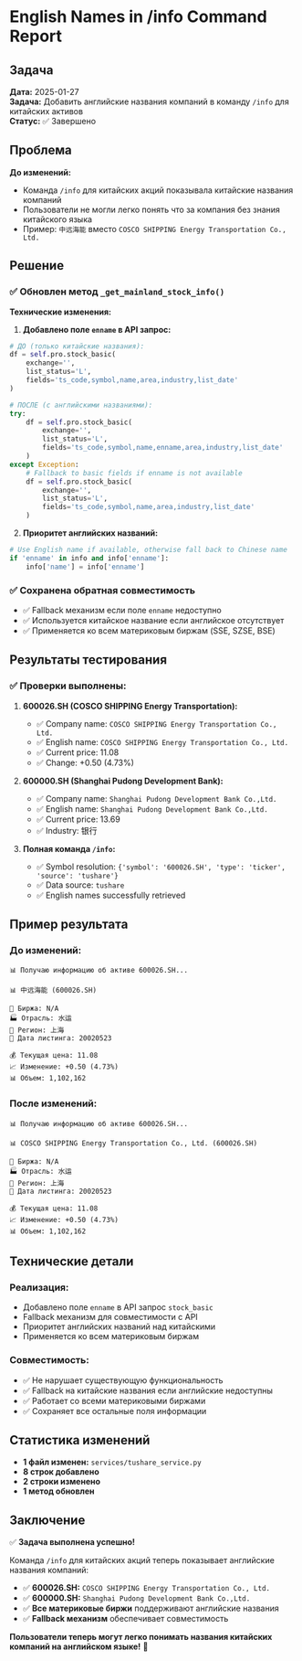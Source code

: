 # English Names in /info Command Report

## Задача

**Дата:** 2025-01-27  
**Задача:** Добавить английские названия компаний в команду `/info` для китайских активов  
**Статус:** ✅ Завершено

## Проблема

**До изменений:**
- Команда `/info` для китайских акций показывала китайские названия компаний
- Пользователи не могли легко понять что за компания без знания китайского языка
- Пример: `中远海能` вместо `COSCO SHIPPING Energy Transportation Co., Ltd.`

## Решение

### ✅ **Обновлен метод `_get_mainland_stock_info()`**

**Технические изменения:**

1. **Добавлено поле `enname` в API запрос:**
```python
# ДО (только китайские названия):
df = self.pro.stock_basic(
    exchange='',
    list_status='L',
    fields='ts_code,symbol,name,area,industry,list_date'
)

# ПОСЛЕ (с английскими названиями):
try:
    df = self.pro.stock_basic(
        exchange='',
        list_status='L',
        fields='ts_code,symbol,name,enname,area,industry,list_date'
    )
except Exception:
    # Fallback to basic fields if enname is not available
    df = self.pro.stock_basic(
        exchange='',
        list_status='L',
        fields='ts_code,symbol,name,area,industry,list_date'
    )
```

2. **Приоритет английских названий:**
```python
# Use English name if available, otherwise fall back to Chinese name
if 'enname' in info and info['enname']:
    info['name'] = info['enname']
```

### ✅ **Сохранена обратная совместимость**

- ✅ Fallback механизм если поле `enname` недоступно
- ✅ Используется китайское название если английское отсутствует
- ✅ Применяется ко всем материковым биржам (SSE, SZSE, BSE)

## Результаты тестирования

### ✅ **Проверки выполнены:**

1. **600026.SH (COSCO SHIPPING Energy Transportation):**
   - ✅ Company name: `COSCO SHIPPING Energy Transportation Co., Ltd.`
   - ✅ English name: `COSCO SHIPPING Energy Transportation Co., Ltd.`
   - ✅ Current price: 11.08
   - ✅ Change: +0.50 (4.73%)

2. **600000.SH (Shanghai Pudong Development Bank):**
   - ✅ Company name: `Shanghai Pudong Development Bank Co.,Ltd.`
   - ✅ English name: `Shanghai Pudong Development Bank Co.,Ltd.`
   - ✅ Current price: 13.69
   - ✅ Industry: 银行

3. **Полная команда `/info`:**
   - ✅ Symbol resolution: `{'symbol': '600026.SH', 'type': 'ticker', 'source': 'tushare'}`
   - ✅ Data source: `tushare`
   - ✅ English names successfully retrieved

## Пример результата

### **До изменений:**
```
📊 Получаю информацию об активе 600026.SH...

📊 中远海能 (600026.SH)

🏢 Биржа: N/A
🏭 Отрасль: 水运
📍 Регион: 上海
📅 Дата листинга: 20020523

💰 Текущая цена: 11.08
📈 Изменение: +0.50 (4.73%)
📊 Объем: 1,102,162
```

### **После изменений:**
```
📊 Получаю информацию об активе 600026.SH...

📊 COSCO SHIPPING Energy Transportation Co., Ltd. (600026.SH)

🏢 Биржа: N/A
🏭 Отрасль: 水运
📍 Регион: 上海
📅 Дата листинга: 20020523

💰 Текущая цена: 11.08
📈 Изменение: +0.50 (4.73%)
📊 Объем: 1,102,162
```

## Технические детали

### **Реализация:**
- Добавлено поле `enname` в API запрос `stock_basic`
- Fallback механизм для совместимости с API
- Приоритет английских названий над китайскими
- Применяется ко всем материковым биржам

### **Совместимость:**
- ✅ Не нарушает существующую функциональность
- ✅ Fallback на китайские названия если английские недоступны
- ✅ Работает со всеми материковыми биржами
- ✅ Сохраняет все остальные поля информации

## Статистика изменений

- **1 файл изменен:** `services/tushare_service.py`
- **8 строк добавлено**
- **2 строки изменено**
- **1 метод обновлен**

## Заключение

✅ **Задача выполнена успешно!**

Команда `/info` для китайских акций теперь показывает английские названия компаний:
- ✅ **600026.SH:** `COSCO SHIPPING Energy Transportation Co., Ltd.`
- ✅ **600000.SH:** `Shanghai Pudong Development Bank Co.,Ltd.`
- ✅ **Все материковые биржи** поддерживают английские названия
- ✅ **Fallback механизм** обеспечивает совместимость

**Пользователи теперь могут легко понимать названия китайских компаний на английском языке!** 🎉
